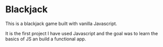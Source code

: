 # Blackjack

This is a blackjack game built with vanilla Javascript.

It is the first project I have used Javascript and the goal was to learn the basics of JS an build a functional app.
